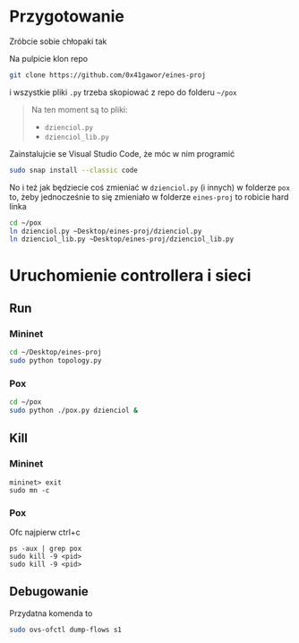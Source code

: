 # Przygotowanie

Zróbcie sobie chłopaki tak

Na pulpicie klon repo

```sh
git clone https://github.com/0x41gawor/eines-proj
```

i wszystkie pliki `.py` trzeba skopiować z repo do folderu `~/pox`

> Na ten moment są to pliki:
>
> - `dzienciol.py`
> - `dzienciol_lib.py`

Zainstalujcie se Visual Studio Code, że móc w nim programić

```sh
sudo snap install --classic code
```

No i też jak będziecie coś zmieniać w `dzienciol.py` (i innych) w folderze `pox` to, żeby jednocześnie to się zmieniało w folderze `eines-proj` to robicie hard linka

```sh
cd ~/pox
ln dzienciol.py ~Desktop/eines-proj/dzienciol.py
ln dzienciol_lib.py ~Desktop/eines-proj/dzienciol_lib.py
```

# Uruchomienie controllera i sieci

## Run

### Mininet

```sh
cd ~/Desktop/eines-proj
sudo python topology.py
```

### Pox

```sh
cd ~/pox
sudo python ./pox.py dzienciol &
```

## Kill

### Mininet

```
mininet> exit
sudo mn -c
```

### Pox

Ofc najpierw ctrl+c

```
ps -aux | grep pox
sudo kill -9 <pid>
sudo kill -9 <pid>
```

## Debugowanie 

Przydatna komenda to

```sh
sudo ovs-ofctl dump-flows s1
```